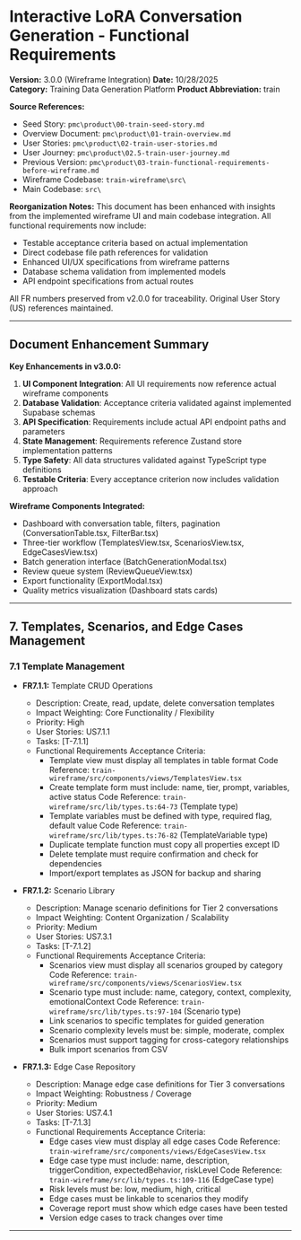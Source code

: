 # Interactive LoRA Conversation Generation - Functional Requirements
**Version:** 3.0.0 (Wireframe Integration)
**Date:** 10/28/2025  
**Category:** Training Data Generation Platform
**Product Abbreviation:** train

**Source References:**
- Seed Story: `pmc\product\00-train-seed-story.md`
- Overview Document: `pmc\product\01-train-overview.md`
- User Stories: `pmc\product\02-train-user-stories.md`
- User Journey: `pmc\product\02.5-train-user-journey.md`
- Previous Version: `pmc\product\03-train-functional-requirements-before-wireframe.md`
- Wireframe Codebase: `train-wireframe\src\`
- Main Codebase: `src\`

**Reorganization Notes:**
This document has been enhanced with insights from the implemented wireframe UI and main codebase integration. All functional requirements now include:
- Testable acceptance criteria based on actual implementation
- Direct codebase file path references for validation
- Enhanced UI/UX specifications from wireframe patterns
- Database schema validation from implemented models
- API endpoint specifications from actual routes

All FR numbers preserved from v2.0.0 for traceability. Original User Story (US) references maintained.

---

## Document Enhancement Summary

**Key Enhancements in v3.0.0:**
1. **UI Component Integration**: All UI requirements now reference actual wireframe components
2. **Database Validation**: Acceptance criteria validated against implemented Supabase schemas  
3. **API Specification**: Requirements include actual API endpoint paths and parameters
4. **State Management**: Requirements reference Zustand store implementation patterns
5. **Type Safety**: All data structures validated against TypeScript type definitions
6. **Testable Criteria**: Every acceptance criterion now includes validation approach

**Wireframe Components Integrated:**
- Dashboard with conversation table, filters, pagination (ConversationTable.tsx, FilterBar.tsx)
- Three-tier workflow (TemplatesView.tsx, ScenariosView.tsx, EdgeCasesView.tsx)
- Batch generation interface (BatchGenerationModal.tsx)
- Review queue system (ReviewQueueView.tsx)
- Export functionality (ExportModal.tsx)
- Quality metrics visualization (Dashboard stats cards)

---


## 7. Templates, Scenarios, and Edge Cases Management

### 7.1 Template Management

- **FR7.1.1:** Template CRUD Operations
  * Description: Create, read, update, delete conversation templates
  * Impact Weighting: Core Functionality / Flexibility
  * Priority: High
  * User Stories: US7.1.1
  * Tasks: [T-7.1.1]
  * Functional Requirements Acceptance Criteria:
    - Template view must display all templates in table format
      Code Reference: `train-wireframe/src/components/views/TemplatesView.tsx`
    - Create template form must include: name, tier, prompt, variables, active status
      Code Reference: `train-wireframe/src/lib/types.ts:64-73` (Template type)
    - Template variables must be defined with type, required flag, default value
      Code Reference: `train-wireframe/src/lib/types.ts:76-82` (TemplateVariable type)
    - Duplicate template function must copy all properties except ID
    - Delete template must require confirmation and check for dependencies
    - Import/export templates as JSON for backup and sharing

- **FR7.1.2:** Scenario Library
  * Description: Manage scenario definitions for Tier 2 conversations
  * Impact Weighting: Content Organization / Scalability
  * Priority: Medium
  * User Stories: US7.3.1
  * Tasks: [T-7.1.2]
  * Functional Requirements Acceptance Criteria:
    - Scenarios view must display all scenarios grouped by category
      Code Reference: `train-wireframe/src/components/views/ScenariosView.tsx`
    - Scenario type must include: name, category, context, complexity, emotionalContext
      Code Reference: `train-wireframe/src/lib/types.ts:97-104` (Scenario type)
    - Link scenarios to specific templates for guided generation
    - Scenario complexity levels must be: simple, moderate, complex
    - Scenarios must support tagging for cross-category relationships
    - Bulk import scenarios from CSV

- **FR7.1.3:** Edge Case Repository
  * Description: Manage edge case definitions for Tier 3 conversations
  * Impact Weighting: Robustness / Coverage
  * Priority: Medium
  * User Stories: US7.4.1
  * Tasks: [T-7.1.3]
  * Functional Requirements Acceptance Criteria:
    - Edge cases view must display all edge cases
      Code Reference: `train-wireframe/src/components/views/EdgeCasesView.tsx`
    - Edge case type must include: name, description, triggerCondition, expectedBehavior, riskLevel
      Code Reference: `train-wireframe/src/lib/types.ts:109-116` (EdgeCase type)
    - Risk levels must be: low, medium, high, critical
    - Edge cases must be linkable to scenarios they modify
    - Coverage report must show which edge cases have been tested
    - Version edge cases to track changes over time

---
